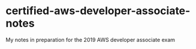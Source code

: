 # certified-aws-developer-associate-notes
My notes in preparation for the 2019 AWS developer associate exam 
